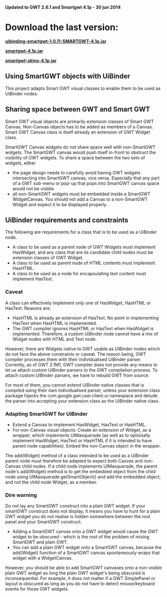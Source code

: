 **Updated to GWT 2.6.1 and Smartgwt 4.1p - 30 jun 2014**

# Download the last version: #

**[uibinding-smartgwt-1.0.11-SMARTGWT-4.1p.jar](https://docs.google.com/uc?authuser=0&id=0B75N-bGMA0iRWExMUHBtcWdBRms&export=download)**

**[smartgwt-4.1p.jar](https://docs.google.com/uc?id=0B75N-bGMA0iRMUN3d1VyZjNhQ1k&export=download)**

**[smartgwt-skins-4.1p.jar](https://docs.google.com/uc?id=0B75N-bGMA0iReXlGZlFxSXdQaFk&export=download)**

## Using SmartGWT objects with UiBinder ##
This project adapts Smart GWT visual classes to enable them to be used as UiBinder nodes.

## Sharing space between GWT and Smart GWT ##
Smart GWT visual objects are primarily extension classes of Smart GWT Canvas. Non-Canvas objects has to be added as members of a Canvas. Smart GWT Canvas class is itself already an extension of GWT Widget class.

SmartGWT Canvas widgets do not share space well with non-SmartGWT widgets. The SmartGWT canvas would push itself in-front to obstruct the visibility of GWT widgets. To share a space between the two sets of widgets, either
  * the page design needs to carefully avoid having GWT widgets intersecting into SmartGWT canvas, vice versa. Especially that any part of a GWT sub-menu or pop-up that pops into SmartGWT canvas space would not be visible.
  * all non-SmartGWT widgets must be embedded inside a SmartGWT WidgetCanvas.
You should not add a Canvas to a non-SmartGWT Widget and expect it to be displayed properly.

## UiBinder requirements and constraints ##
The following are requirements for a class that is to be used as a UiBinder node.
  * A class to be used as a parent node of GWT Widgets must implement HasWidget, and any class that are its candidate child nodes must be extension classes of GWT Widget.
  * A class to be used as parent node of HTML contents must implement HasHTML.
  * A class to be used as a node for encapsulating text content must implement HasText.

### Caveat ###
A class can effectively implement only one of HasWidget, HasHTML or HasText. Reasons are:
  * HasHTML is already an extension of HasText. No point in implementing HasText when HasHTML is implemented.
  * The GWT compiler ignores HasHTML or HasText when HasWidget is implemented. Therefore, a custom UiBinder node cannot have a mix of Widget nodes with HTML and Text node.

However, there are Widgets native to GWT usable as UiBinder nodes which do not face the above constraints or caveat. The reason being, GWT compiler processes them with their individualised UiBinder parser. Currently, as of GWT 2.1M1, GWT compiler does not provide any means to let us attach custom UiBinder parsers to the GWT compilation process. To attach custom UiBinder parsers, we have to rebuild GWT from source.

For most of them, you cannot extend UiBinder native classes that is compiled using their own individualised parser, unless your extension class package hijacks the com.google.gwt.user.client.ui namespace and delude the parser into accepting your extension class as the UiBinder native class.

### Adapting SmartGWT for UiBinder ###
  * Extend a Canvas to implement HasWidget, HasText or HasHTML.
  * For non-Canvas visual objects: Create an extension of Widget, as a wrapper, which implements UIMasquerade (as well as to optionally implement HasWidget, HasText or HasHTML if it is intended to have parent node capabilities). Embed the non-Canvas object in the wrapper.

The add(Widget) method of a class intended to be used as a UiBinder parent node must therefore be adapted to expect both Canvas and non-Canvas child nodes. If a child node implements UIMasquerade, the parent node's add(Widget) method is to get the embedded object from the child node using UIMasquerade.getSmartObject() and add the embedded object, and not the child node Widget, as a member.

### Dire warning ###
Do not lay any SmartGWT construct into a plain GWT widget. If your smartGWT construct does not display, it means you have to hunt for a plain GWT widget you do not realise is hidden somewhere between the root panel and your SmartGWT construct.
  * Adding a SmartGWT canvas onto a GWT widget would cause the GWT widget to be obscured - which is the root of the problem of mixing SmartGWT and plain GWT.
  * You can add a plain GWT widget onto a SmartGWT canvas, because the add(Widget) function of a SmartGWT canvas spontaneously wraps that widget with a WidgetCanvas.

However, you should be able to add SmartGWT canvases onto a non-visible plain GWT widget as long the plain GWT widget's being obscured is inconsequential. For example, it does not matter if a GWT SimplePanel or layout is obscured as long as you do not have to detect mouse/keyboard events for those GWT widgets.